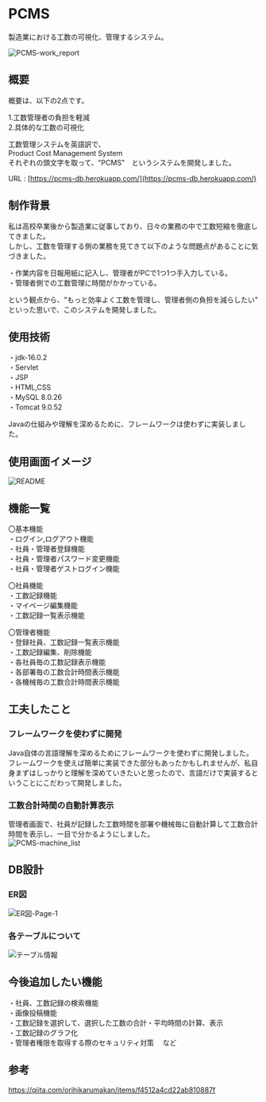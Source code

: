 # PCMS

製造業における工数の可視化、管理するシステム。  

![PCMS-work_report](https://user-images.githubusercontent.com/75915650/127656566-bb9d6e8d-9009-4c0b-b00b-f02eee142d1e.gif)

## 概要
概要は、以下の2点です。

1.工数管理者の負担を軽減  
2.具体的な工数の可視化  

工数管理システムを英語訳で、  
Product Cost Management System  
それぞれの頭文字を取って、"PCMS"　というシステムを開発しました。  

URL : [https://pcms-db.herokuapp.com/](https://pcms-db.herokuapp.com/)
## 制作背景　　

私は高校卒業後から製造業に従事しており、日々の業務の中で工数短縮を徹底してきました。  
しかし、工数を管理する側の業務を見てきて以下のような問題点があることに気づきました。  

・作業内容を日報用紙に記入し、管理者がPCで1つ1つ手入力している。  
・管理者側での工数管理に時間がかかっている。   

という観点から、"もっと効率よく工数を管理し、管理者側の負担を減らしたい" といった思いで、このシステムを開発しました。  

## 使用技術
・jdk-16.0.2  
・Servlet  
・JSP  
・HTML,CSS  
・MySQL 8.0.26  
・Tomcat 9.0.52  

Javaの仕組みや理解を深めるために、フレームワークは使わずに実装しました。  

## 使用画面イメージ  
![README](https://user-images.githubusercontent.com/75915650/132525664-eeb07483-72ba-46fd-a30d-0a626586d6e6.png)

## 機能一覧
〇基本機能  
・ログイン,ログアウト機能  
・社員・管理者登録機能  
・社員・管理者パスワード変更機能  
・社員・管理者ゲストログイン機能  

〇社員機能   
・工数記録機能  
・マイページ編集機能  
・工数記録一覧表示機能  

〇管理者機能  
・登録社員、工数記録一覧表示機能  
・工数記録編集、削除機能  
・各社員毎の工数記録表示機能  
・各部署毎の工数合計時間表示機能  
・各機械毎の工数合計時間表示機能  

## 工夫したこと  
### フレームワークを使わずに開発
Java自体の言語理解を深めるためにフレームワークを使わずに開発しました。  
フレームワークを使えば簡単に実装できた部分もあったかもしれませんが、私自身まずはしっかりと理解を深めていきたいと思ったので、言語だけで実装するということにこだわって開発しました。       

### 工数合計時間の自動計算表示
管理者画面で、社員が記録した工数時間を部署や機械毎に自動計算して工数合計時間を表示し、一目で分かるようにしました。  
![PCMS-machine_list](https://user-images.githubusercontent.com/75915650/127854747-b5542a5a-ef79-4385-b4ee-c96ffa983942.gif)


## DB設計
### ER図
![ER図-Page-1](https://user-images.githubusercontent.com/75915650/127867621-5c92f6fa-9dc3-4e0c-bd21-0eb07e206ead.png)


### 各テーブルについて
![テーブル情報](https://user-images.githubusercontent.com/75915650/132129456-eb1c3f7c-3a7b-4a53-bb95-eeda924d7343.png)

## 今後追加したい機能  
・社員、工数記録の検索機能  
・画像投稿機能  
・工数記録を選択して、選択した工数の合計・平均時間の計算、表示　　   
・工数記録のグラフ化  
・管理者権限を取得する際のセキュリティ対策 　など　　

## 参考
https://qiita.com/orihikarumakan/items/f4512a4cd22ab810887f

